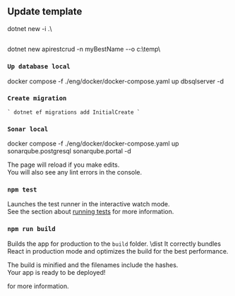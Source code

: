 ## Update template

dotnet new -i .\

##
dotnet new apirestcrud -n myBestName --o c:\temp\


### `Up database local`

docker compose -f ./eng/docker/docker-compose.yaml up dbsqlserver -d

### `Create migration`
	` dotnet ef migrations add InitialCreate `

### `Sonar local`
docker compose -f ./eng/docker/docker-compose.yaml up sonarqube.postgresql sonarqube.portal -d

The page will reload if you make edits.\
You will also see any lint errors in the console.

### `npm test`

Launches the test runner in the interactive watch mode.\
See the section about [running tests](https://facebook.github.io/create-react-app/docs/running-tests) for more information.

### `npm run build`

Builds the app for production to the `build` folder. \dist
It correctly bundles React in production mode and optimizes the build for the best performance.

The build is minified and the filenames include the hashes.\
Your app is ready to be deployed!

for more information.

